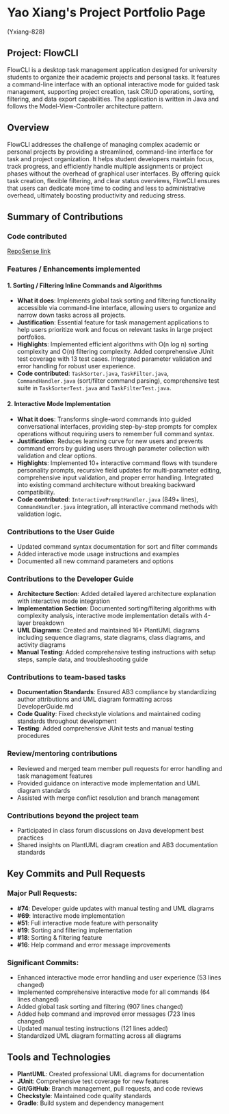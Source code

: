 # Yao Xiang's Project Portfolio Page
(Yxiang-828)

## Project: FlowCLI

FlowCLI is a desktop task management application designed for university students to organize their academic projects and personal tasks. It features a command-line interface with an optional interactive mode for guided task management, supporting project creation, task CRUD operations, sorting, filtering, and data export capabilities. The application is written in Java and follows the Model-View-Controller architecture pattern.

## Overview

FlowCLI addresses the challenge of managing complex academic or personal projects by providing a streamlined, command-line interface for task and project organization. It helps student developers maintain focus, track progress, and efficiently handle multiple assignments or project phases without the overhead of graphical user interfaces. By offering quick task creation, flexible filtering, and clear status overviews, FlowCLI ensures that users can dedicate more time to coding and less to administrative overhead, ultimately boosting productivity and reducing stress.

## Summary of Contributions

### Code contributed

[RepoSense link](https://nus-cs2113-ay2526s1.github.io/tp-dashboard/?search=yxiang-828&breakdown=true&sort=groupTitle%20dsc&sortWithin=title&since=2025-09-19T00%3A00%3A00&timeframe=commit&mergegroup=&groupSelect=groupByRepos&checkedFileTypes=docs~functional-code~test-code~other&filteredFileName=&tabOpen=true&tabType=zoom&zA=Yxiang-828&zR=AY2526S1-CS2113-W13-2%2Ftp%5Bmaster%5D&zACS=1113.8333333333333&zS=2025-09-19T00%3A00%3A00&zFS=yxiang-828&zU=2025-10-29T23%3A59%3A59&zMG=false&zFTF=commit&zFGS=groupByRepos&zFR=false)

### Features / Enhancements implemented

#### 1. Sorting / Filtering Inline Commands and Algorithms

- **What it does**: Implements global task sorting and filtering functionality accessible via command-line interface, allowing users to organize and narrow down tasks across all projects.
- **Justification**: Essential feature for task management applications to help users prioritize work and focus on relevant tasks in large project portfolios.
- **Highlights**: Implemented efficient algorithms with O(n log n) sorting complexity and O(n) filtering complexity. Added comprehensive JUnit test coverage with 13 test cases. Integrated parameter validation and error handling for robust user experience.
- **Code contributed**: `TaskSorter.java`, `TaskFilter.java`, `CommandHandler.java` (sort/filter command parsing), comprehensive test suite in `TaskSorterTest.java` and `TaskFilterTest.java`.

#### 2. Interactive Mode Implementation

- **What it does**: Transforms single-word commands into guided conversational interfaces, providing step-by-step prompts for complex operations without requiring users to remember full command syntax.
- **Justification**: Reduces learning curve for new users and prevents command errors by guiding users through parameter collection with validation and clear options.
- **Highlights**: Implemented 10+ interactive command flows with tsundere personality prompts, recursive field updates for multi-parameter editing, comprehensive input validation, and proper error handling. Integrated into existing command architecture without breaking backward compatibility.
- **Code contributed**: `InteractivePromptHandler.java` (849+ lines), `CommandHandler.java` integration, all interactive command methods with validation logic.

### Contributions to the User Guide

- Updated command syntax documentation for sort and filter commands
- Added interactive mode usage instructions and examples
- Documented all new command parameters and options

### Contributions to the Developer Guide

- **Architecture Section**: Added detailed layered architecture explanation with interactive mode integration
- **Implementation Section**: Documented sorting/filtering algorithms with complexity analysis, interactive mode implementation details with 4-layer breakdown
- **UML Diagrams**: Created and maintained 16+ PlantUML diagrams including sequence diagrams, state diagrams, class diagrams, and activity diagrams
- **Manual Testing**: Added comprehensive testing instructions with setup steps, sample data, and troubleshooting guide

### Contributions to team-based tasks

- **Documentation Standards**: Ensured AB3 compliance by standardizing author attributions and UML diagram formatting across DeveloperGuide.md
- **Code Quality**: Fixed checkstyle violations and maintained coding standards throughout development
- **Testing**: Added comprehensive JUnit tests and manual testing procedures

### Review/mentoring contributions

- Reviewed and merged team member pull requests for error handling and task management features
- Provided guidance on interactive mode implementation and UML diagram standards
- Assisted with merge conflict resolution and branch management

### Contributions beyond the project team

- Participated in class forum discussions on Java development best practices
- Shared insights on PlantUML diagram creation and AB3 documentation standards

## Key Commits and Pull Requests

### Major Pull Requests:

- **#74**: Developer guide updates with manual testing and UML diagrams
- **#69**: Interactive mode implementation
- **#51**: Full interactive mode feature with personality
- **#19**: Sorting and filtering implementation
- **#18**: Sorting & filtering feature
- **#16**: Help command and error message improvements

### Significant Commits:

- Enhanced interactive mode error handling and user experience (53 lines changed)
- Implemented comprehensive interactive mode for all commands (64 lines changed)
- Added global task sorting and filtering (907 lines changed)
- Added help command and improved error messages (723 lines changed)
- Updated manual testing instructions (121 lines added)
- Standardized UML diagram formatting across all diagrams

## Tools and Technologies

- **PlantUML**: Created professional UML diagrams for documentation
- **JUnit**: Comprehensive test coverage for new features
- **Git/GitHub**: Branch management, pull requests, and code reviews
- **Checkstyle**: Maintained code quality standards
- **Gradle**: Build system and dependency management
